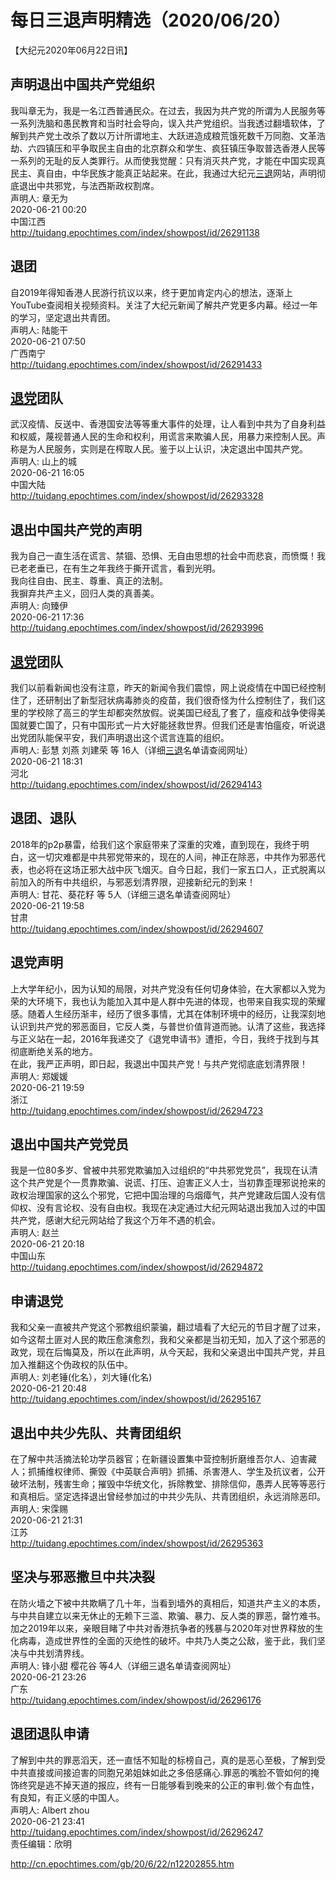 # 每日三退声明精选（2020/06/20）
  
  
【大纪元2020年06月22日讯】  
## 声明退出中国共产党组织  
我叫章无为，我是一名江西普通民众。在过去，我因为共产党的所谓为人民服务等一系列洗脑和愚民教育和当时社会导向，误入共产党组织。当我透过翻墙软体，了解到共产党土改杀了数以万计所谓地主、大跃进造成粮荒饿死数千万同胞、文革浩劫、六四镇压和平争取民主自由的北京群众和学生、疯狂镇压争取普选香港人民等一系列的无耻的反人类罪行。从而使我觉醒：只有消灭共产党，才能在中国实现真民主、真自由，中华民族才能真正站起来。在此，我通过大纪元<a href="http://cn.epochtimes.com/gb/tag/%E4%B8%89%E9%80%80.html">三退</a>网站，声明彻底退出中共邪党，与法西斯政权割席。  
声明人: 章无为  
2020-06-21 00:20  
中国江西  
http://tuidang.epochtimes.com/index/showpost/id/26291138  
## 退团  
自2019年得知香港人民游行抗议以来，终于更加肯定内心的想法，逐渐上YouTube查阅相关视频资料。关注了大纪元新闻了解共产党更多内幕。经过一年的学习，坚定退出共青团。  
声明人: 陆能干  
2020-06-21 07:50  
广西南宁  
http://tuidang.epochtimes.com/index/showpost/id/26291433  
## <a href="http://cn.epochtimes.com/gb/tag/%E9%80%80%E5%85%9A.html">退党</a>团队  
武汉疫情、反送中、香港国安法等等重大事件的处理，让人看到中共为了自身利益和权威，蔑视普通人民的生命和权利，用谎言来欺骗人民，用暴力来控制人民。声称是为人民服务，实则是在榨取人民。鉴于以上认识，决定退出中国共产党。  
声明人: 山上的城  
2020-06-21 16:05  
中国大陆  
http://tuidang.epochtimes.com/index/showpost/id/26293328  
## 退出中国共产党的声明  
我为自己一直生活在谎言、禁锢、恐惧、无自由思想的社会中而悲哀，而愤慨！我已老老垂已，在有生之年我终于撕开谎言，看到光明。  
我向往自由、民主、尊重、真正的法制。  
我摒弃共产主义，回归人类的真善美。  
声明人: 向臻伊  
2020-06-21 17:36  
http://tuidang.epochtimes.com/index/showpost/id/26293996  
## <a href="http://cn.epochtimes.com/gb/tag/%E9%80%80%E5%85%9A.html">退党</a>团队  
我们以前看新闻也没有注意，昨天的新闻令我们震惊，网上说疫情在中国已经控制住了，还研制出了新型冠状病毒肺炎的疫苗，我们很奇怪为什么控制住了，我们这里的学校除了高三的学生却都突然放假。说美国已经乱了套了，瘟疫和战争使得美国就要亡国了，只有中国形式一片大好能拯救世界。但我们还是害怕瘟疫，听说退出党团队能保平安，我们声明退出这个谎言连篇的组织。  
声明人: 彭慧 刘燕 刘建荣 等 16人（详细<a href="http://cn.epochtimes.com/gb/tag/%E4%B8%89%E9%80%80.html">三退</a>名单请查阅网址）  
2020-06-21 18:31  
河北  
http://tuidang.epochtimes.com/index/showpost/id/26294143  
## 退团、退队  
2018年的p2p暴雷，给我们这个家庭带来了深重的灾难，直到现在，我终于明白，这一切灾难都是中共邪党带来的，现在的人间，神正在除恶，中共作为邪恶代表，也必将在这场正邪大战中灰飞烟灭。自今日起，我们一家五口人，正式脱离以前加入的所有中共组织，与邪恶划清界限，迎接新纪元的到来！  
声明人: 甘花、葵花籽 等 5人（详细三退名单请查阅网址）  
2020-06-21 19:58  
甘肃  
http://tuidang.epochtimes.com/index/showpost/id/26294607  
## 退党声明  
上大学年纪小，因为认知的局限，对共产党没有任何切身体验，在大家都以入党为荣的大环境下，我也认为能加入其中是人群中先进的体现，也带来自我实现的荣耀感。随着人生经历渐丰，经历了很多事情，尤其在体制环境中的经历，让我深刻地认识到共产党的邪恶面目，它反人类，与普世价值背道而驰。认清了这些，我选择与正义站在一起，2016年我递交了《退党申请书》遭拒，今日，我终于找到与其彻底断绝关系的地方。  
在此，我严正声明，即日起，我退出中国共产党！与共产党彻底底划清界限！  
声明人: 郑媛媛  
2020-06-21 19:59  
浙江  
http://tuidang.epochtimes.com/index/showpost/id/26294723  
## 退出中国共产党党员  
我是一位80多岁、曾被中共邪党欺骗加入过组织的“中共邪党党员”，我现在认清这个共产党是个一贯靠欺骗、说谎、打压、迫害正义人士，当初靠歪理邪说抢来的政权治理国家的这么个邪党，它把中国治理的乌烟瘴气，共产党建政后国人没有信仰权、没有言论权、没有自由权。我现在决定通过大纪元网站退出我加入过的中国共产党，感谢大纪元网站给了我这个万年不遇的机会。  
声明人: 赵兰  
2020-06-21 20:18  
中国山东  
http://tuidang.epochtimes.com/index/showpost/id/26294872  
## 申请退党  
我和父亲一直被共产党这个邪教组织蒙骗，翻过墙看了大纪元的节目才醒了过来，如今这帮土匪对人民的欺压愈演愈烈，我和父亲都是当初无知，加入了这个邪恶的政党，现在后悔莫及，所以在此声明，从今天起，我和父亲退出中国共产党，并且加入推翻这个伪政权的队伍中。  
声明人: 刘老锤(化名），刘大锤(化名)  
2020-06-21 20:48  
http://tuidang.epochtimes.com/index/showpost/id/26295167  
## 退出中共少先队、共青团组织  
在了解中共活摘法轮功学员器官；在新疆设置集中营控制折磨维吾尔人、迫害藏人；抓捕维权律师、撕毁《中英联合声明》抓捕、杀害港人、学生及抗议者，公开破坏法制，残害生命；摧毁中华统文化，拆除教堂、排除信仰，愚弄人民等等恶行和真相后。坚定选择退出曾经参加过的中共少先队、共青团组织，永远消除恶印。  
声明人: 宋霂赐  
2020-06-21 21:31  
江苏  
http://tuidang.epochtimes.com/index/showpost/id/26295363  
## 坚决与邪恶撒旦中共决裂  
在防火墙之下被中共欺瞒了几十年，当看到墙外的真相后，知道共产主义的本质，与中共自建立以来无休止的无赖下三滥、欺骗、暴力、反人类的罪恶，罄竹难书。加之2019年以来，亲眼目睹了中共对香港抗争者的残暴与2020年对世界释放的生化病毒，造成世界性的全面的灭绝性的破坏。中共乃人类之公敌，鉴于此，我们坚决与中共划清界线。  
声明人: 锋小甜 樱花谷 等4人（详细三退名单请查阅网址）  
2020-06-21 23:26  
广东  
http://tuidang.epochtimes.com/index/showpost/id/26296176  
## 退团退队申请  
了解到中共的罪恶滔天，还一直恬不知耻的标榜自己，真的是恶心至极，了解到受中共直接或间接迫害的同胞兄弟姐妹如此之多倍感痛心.罪恶的嘴脸不管如何的掩饰终究是逃不掉天道的报应，终有一日能够看到晚来的公正的审判.做个有血性，有良知，有正义感的中国人。  
声明人: Albert zhou  
2020-06-21 23:41  
http://tuidang.epochtimes.com/index/showpost/id/26296247  
责任编辑：欣明  
  
  
  
http://cn.epochtimes.com/gb/20/6/22/n12202855.htm
